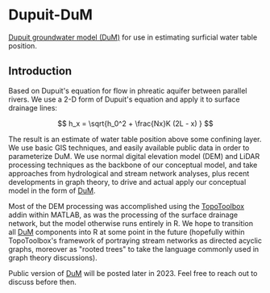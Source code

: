 # Dupuit-DuM

[Dupuit groundwater model (DuM)](https://github.com/sraul1/Dupuit-DuM) for use in estimating surficial water table position.


## Introduction

Based on Dupuit's equation for flow in phreatic aquifer between parallel rivers. We use a 2-D form of Dupuit's equation and apply it to surface drainage lines:

$$ h_x = \sqrt{h_0^2 + \frac{Nx}K (2L - x) } $$

 The result is an estimate of water table position above some confining layer. We use basic GIS techniques, and easily available public data in order to parameterize DuM. We use normal digital elevation model (DEM) and LiDAR processing techniques as the backbone of our conceptual model, and take approaches from hydrological and stream network analyses, plus recent developments in graph theory, to drive and actual apply our conceptual model in the form of [DuM](https://github.com/sraul1/Dupuit-DuM).

Most of the DEM processing was accomplished using the [TopoToolbox](https://github.com/csdms-contrib/topotoolbox) addin within MATLAB, as was the processing of the surface drainage network, but the model otherwise runs entirely in R. We hope to transition all [DuM](https://github.com/sraul1/Dupuit-DuM) components into R at some point in the future (hopefully within TopoToolbox's framework of portraying stream networks as directed acyclic graphs, moreover as "rooted trees" to take the language commonly used in graph theory discussions). 

Public version of [DuM](https://github.com/sraul1/Dupuit-DuM) will be posted later in 2023. Feel free to reach out to discuss before then. 




